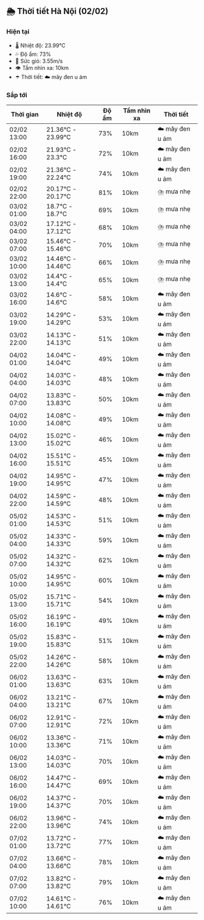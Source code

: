 ## 🌦️ Thời tiết Hà Nội (02/02)

### Hiện tại

- 🌡️ Nhiệt độ: 23.99℃
- 💦 Độ ẩm: 73%
- 💨 Sức gió: 3.55m/s
- 👁️ Tầm nhìn xa: 10km
- ☂️ Thời tiết: ☁️ mây đen u ám

### Sắp tới

| Thời gian | Nhiệt độ | Độ ẩm | Tầm nhìn xa | Thời tiết |
| --- | --- | --- | --- | --- |
| 02/02 13:00 | 21.36℃ - 23.99℃ | 73% | 10km | ☁️ mây đen u ám |
| 02/02 16:00 | 21.93℃ - 23.3℃ | 72% | 10km | ☁️ mây đen u ám |
| 02/02 19:00 | 21.36℃ - 22.24℃ | 74% | 10km | ☁️ mây đen u ám |
| 02/02 22:00 | 20.17℃ - 20.17℃ | 81% | 10km | ⛈️ mưa nhẹ |
| 03/02 01:00 | 18.7℃ - 18.7℃ | 69% | 10km | ⛈️ mưa nhẹ |
| 03/02 04:00 | 17.12℃ - 17.12℃ | 68% | 10km | ⛈️ mưa nhẹ |
| 03/02 07:00 | 15.46℃ - 15.46℃ | 70% | 10km | ⛈️ mưa nhẹ |
| 03/02 10:00 | 14.46℃ - 14.46℃ | 66% | 10km | ⛈️ mưa nhẹ |
| 03/02 13:00 | 14.4℃ - 14.4℃ | 65% | 10km | ⛈️ mưa nhẹ |
| 03/02 16:00 | 14.6℃ - 14.6℃ | 58% | 10km | ☁️ mây đen u ám |
| 03/02 19:00 | 14.29℃ - 14.29℃ | 53% | 10km | ☁️ mây đen u ám |
| 03/02 22:00 | 14.13℃ - 14.13℃ | 51% | 10km | ☁️ mây đen u ám |
| 04/02 01:00 | 14.04℃ - 14.04℃ | 49% | 10km | ☁️ mây đen u ám |
| 04/02 04:00 | 14.03℃ - 14.03℃ | 48% | 10km | ☁️ mây đen u ám |
| 04/02 07:00 | 13.83℃ - 13.83℃ | 50% | 10km | ☁️ mây đen u ám |
| 04/02 10:00 | 14.08℃ - 14.08℃ | 49% | 10km | ☁️ mây đen u ám |
| 04/02 13:00 | 15.02℃ - 15.02℃ | 46% | 10km | ☁️ mây đen u ám |
| 04/02 16:00 | 15.51℃ - 15.51℃ | 45% | 10km | ☁️ mây đen u ám |
| 04/02 19:00 | 14.95℃ - 14.95℃ | 47% | 10km | ☁️ mây đen u ám |
| 04/02 22:00 | 14.59℃ - 14.59℃ | 48% | 10km | ☁️ mây đen u ám |
| 05/02 01:00 | 14.53℃ - 14.53℃ | 51% | 10km | ☁️ mây đen u ám |
| 05/02 04:00 | 14.33℃ - 14.33℃ | 59% | 10km | ☁️ mây đen u ám |
| 05/02 07:00 | 14.32℃ - 14.32℃ | 62% | 10km | ☁️ mây đen u ám |
| 05/02 10:00 | 14.95℃ - 14.95℃ | 60% | 10km | ☁️ mây đen u ám |
| 05/02 13:00 | 15.71℃ - 15.71℃ | 54% | 10km | ☁️ mây đen u ám |
| 05/02 16:00 | 16.19℃ - 16.19℃ | 49% | 10km | ☁️ mây đen u ám |
| 05/02 19:00 | 15.83℃ - 15.83℃ | 51% | 10km | ☁️ mây đen u ám |
| 05/02 22:00 | 14.26℃ - 14.26℃ | 58% | 10km | ☁️ mây đen u ám |
| 06/02 01:00 | 13.63℃ - 13.63℃ | 63% | 10km | ☁️ mây đen u ám |
| 06/02 04:00 | 13.21℃ - 13.21℃ | 67% | 10km | ☁️ mây đen u ám |
| 06/02 07:00 | 12.91℃ - 12.91℃ | 72% | 10km | ☁️ mây đen u ám |
| 06/02 10:00 | 13.36℃ - 13.36℃ | 71% | 10km | ☁️ mây đen u ám |
| 06/02 13:00 | 14.03℃ - 14.03℃ | 70% | 10km | ☁️ mây đen u ám |
| 06/02 16:00 | 14.47℃ - 14.47℃ | 69% | 10km | ☁️ mây đen u ám |
| 06/02 19:00 | 14.37℃ - 14.37℃ | 70% | 10km | ☁️ mây đen u ám |
| 06/02 22:00 | 13.96℃ - 13.96℃ | 74% | 10km | ☁️ mây đen u ám |
| 07/02 01:00 | 13.72℃ - 13.72℃ | 77% | 10km | ☁️ mây đen u ám |
| 07/02 04:00 | 13.66℃ - 13.66℃ | 78% | 10km | ☁️ mây đen u ám |
| 07/02 07:00 | 13.82℃ - 13.82℃ | 79% | 10km | ☁️ mây đen u ám |
| 07/02 10:00 | 14.61℃ - 14.61℃ | 76% | 10km | ☁️ mây đen u ám |
